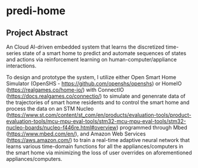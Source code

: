 # predi-home

## Project Abstract

An Cloud AI-driven embedded system that learns the discretized time-series state of a smart home to predict and automate sequences of states and actions via reinforcement learning on human-computer/appliance interactions.

To design and prototype the system, I utilize either Open Smart Home Simulator (OpenSHS - https://github.com/openshs/openshs) or HomeIO (https://realgames.co/home-io/) with ConnectIO (https://docs.realgames.co/connectio/) to simulate and genenrate data of the trajectories of smart home residents and to control the smart home and process the data on an STM Nucleo (https://www.st.com/content/st_com/en/products/evaluation-tools/product-evaluation-tools/mcu-mpu-eval-tools/stm32-mcu-mpu-eval-tools/stm32-nucleo-boards/nucleo-f446re.html#overview) programmed through Mbed (https://www.mbed.com/en/), and Amazon Web Services (https://aws.amazon.com/) to train a real-time adaptive neural network that learns various time-domain functions for all the appliances/computers in the smart home via minimizing the loss of user overrides on aforementioned appliances/computers.

